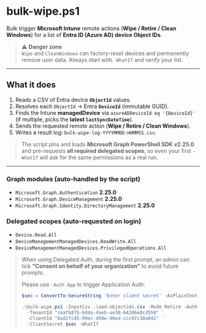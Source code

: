 # bulk-wipe.ps1

Bulk trigger **Microsoft Intune** remote actions (**Wipe / Retire / Clean Windows**) for a list of **Entra ID (Azure AD) device Object IDs**.

> ⚠️ **Danger zone**  
> `Wipe` and `CleanWindows` can factory-reset devices and permanently remove user data. Always start with `-WhatIf` and verify your list.

---

## What it does

1. Reads a CSV of Entra device **`ObjectId`** values.  
2. Resolves each `ObjectId` → Entra **`DeviceId`** (immutable GUID).  
3. Finds the Intune **managedDevice** via `azureADDeviceId eq '{DeviceId}'` (if multiple, picks the **latest `lastSyncDateTime`**).  
4. Sends the requested remote action (**Wipe / Retire / Clean Windows**).  
5. Writes a result log: `bulk-wipe-log-YYYYMMDD-HHMMSS.csv`.

> The script pins and loads **Microsoft Graph PowerShell SDK v2.25.0** and pre-requests **all required delegated scopes**, so even your first `-WhatIf` will ask for the same permissions as a real run.

---

### Graph modules (auto-handled by the script)

- `Microsoft.Graph.Authentication` **2.25.0**  
- `Microsoft.Graph.DeviceManagement` **2.25.0**  
- `Microsoft.Graph.Identity.DirectoryManagement` **2.25.0**

### Delegated scopes (auto-requested on login)

- `Device.Read.All`  
- `DeviceManagementManagedDevices.ReadWrite.All`  
- `DeviceManagementManagedDevices.PrivilegedOperations.All`

> When using Delegated Auth, during the first prompt, an admin can tick **"Consent on behalf of your organization"** to avoid future prompts.
>
> Please use `-Auth App` to trigger Application Auth:
>
> ```powershell
> $sec = ConvertTo-SecureString 'Enter client secret' -AsPlainText -Force
>
> .\bulk-wipe.ps1 -InputCsv .\aad-objectids.csv -Mode Retire -Auth App `
>   -TenantId "ceafb87b-bd4a-4aeb-ae30-64206e0cd550" `
>   -ClientId "8ad2fc45-99ec-499e-90ed-ccc97c30a041" `
>   -ClientSecret $sec -WhatIf
> ```

